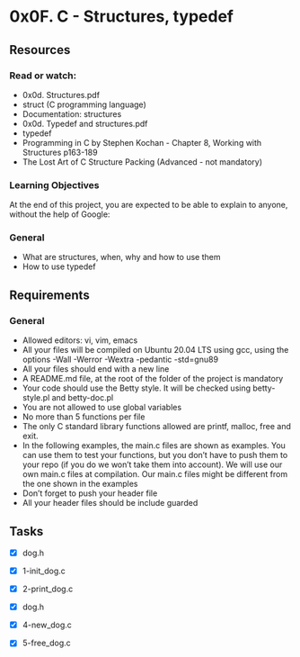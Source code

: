 # 0x0F. C - Structures, typedef

## Resources
### Read or watch:

- 0x0d. Structures.pdf
- struct (C programming language)
- Documentation: structures
- 0x0d. Typedef and structures.pdf
- typedef
- Programming in C by Stephen Kochan - Chapter 8, Working with Structures p163-189
- The Lost Art of C Structure Packing (Advanced - not mandatory)
### Learning Objectives
At the end of this project, you are expected to be able to explain to anyone, without the help of Google:

### General
- What are structures, when, why and how to use them
- How to use typedef
## Requirements
### General
- Allowed editors: vi, vim, emacs
- All your files will be compiled on Ubuntu 20.04 LTS using gcc, using the options -Wall -Werror -Wextra -pedantic -std=gnu89
- All your files should end with a new line
- A README.md file, at the root of the folder of the project is mandatory
- Your code should use the Betty style. It will be checked using betty-style.pl and betty-doc.pl
- You are not allowed to use global variables
- No more than 5 functions per file
- The only C standard library functions allowed are printf, malloc, free and exit.
- In the following examples, the main.c files are shown as examples. You can use them to test your functions, but you don’t have to push them to your repo (if you do we won’t take them into account). We will use our own main.c files at compilation. Our main.c files might be different from the one shown in the examples
- Don’t forget to push your header file
- All your header files should be include guarded

## Tasks
- [x] dog.h
- [x] 1-init\_dog.c
- [x] 2-print\_dog.c
- [x] dog.h
- [x] 4-new\_dog.c
- [x] 5-free\_dog.c

